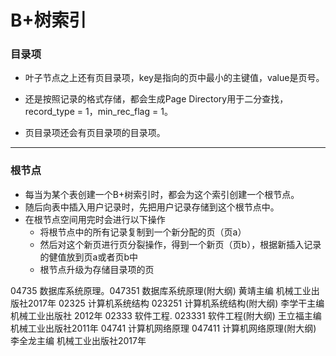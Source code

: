 # B+树索引

### 目录项

- 叶子节点之上还有页目录项，key是指向的页中最小的主键值，value是页号。
- 还是按照记录的格式存储，都会生成Page Directory用于二分查找，record_type = 1，min_rec_flag = 1。

- 页目录项还会有页目录项的目录项。

------

### 根节点

- 每当为某个表创建一个B+树索引时，都会为这个索引创建一个根节点。
- 随后向表中插入用户记录时，先把用户记录存储到这个根节点中。
- 在根节点空间用完时会进行以下操作
  - 将根节点中的所有记录复制到一个新分配的页（页a）
  - 然后对这个新页进行页分裂操作，得到一个新页（页b），根据新插入记录的健值放到页a或者页b中
  - 根节点升级为存储目录项的页

04735 数据库系统原理。047351 数据库系统原理(附大纲) 黄靖主编 机械工业出版社2017年
02325 计算机系统结构  023251 计算机系统结构(附大纲) 李学干主编 机械工业出版社 2012年
02333 软件工程. 023331 软件工程(附大纲) 王立福主编 机械工业出版社2011年 
04741 计算机网络原理  047411 计算机网络原理(附大纲) 李全龙主编 机械工业出版社2017年
